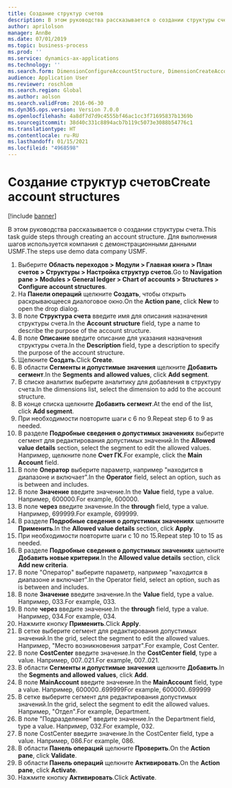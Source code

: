 ```yaml
---
title: Создание структур счетов
description: В этом руководства рассказывается о создании структуры счета.
author: aprilolson
manager: AnnBe
ms.date: 07/01/2019
ms.topic: business-process
ms.prod: ''
ms.service: dynamics-ax-applications
ms.technology: ''
ms.search.form: DimensionConfigureAccountStructure, DimensionCreateAccountStructure, DimensionHierarchyAddLevel, DimensionHierarchyConstraintActivate
audience: Application User
ms.reviewer: roschlom
ms.search.region: Global
ms.author: aolson
ms.search.validFrom: 2016-06-30
ms.dyn365.ops.version: Version 7.0.0
ms.openlocfilehash: 4a8df7d7d9c4555bf46ac1cc3f71695837b1369b
ms.sourcegitcommit: 38d40c331c8894acb7b119c5073e3088b54776c1
ms.translationtype: HT
ms.contentlocale: ru-RU
ms.lasthandoff: 01/15/2021
ms.locfileid: "4968598"
---
```

# <a name="create-account-structures"></a><span data-ttu-id="63b3d-103">Создание структур счетов</span><span class="sxs-lookup"><span data-stu-id="63b3d-103">Create account structures</span></span>

[!include [banner](../../includes/banner.md)]

<span data-ttu-id="63b3d-104">В этом руководства рассказывается о создании структуры счета.</span><span class="sxs-lookup"><span data-stu-id="63b3d-104">This task guide steps through creating an account structure.</span></span> <span data-ttu-id="63b3d-105">Для выполнения шагов используется компания с демонстрационными данными USMF.</span><span class="sxs-lookup"><span data-stu-id="63b3d-105">The steps use demo data company USMF.</span></span>

1. <span data-ttu-id="63b3d-106">Выберите **Область переходов > Модули > Главная книга > План счетов > Структуры > Настройка структур счетов**.</span><span class="sxs-lookup"><span data-stu-id="63b3d-106">Go to **Navigation pane > Modules > General ledger > Chart of accounts > Structures > Configure account structures**.</span></span>
2. <span data-ttu-id="63b3d-107">На **Панели операций** щелкните **Создать**, чтобы открыть раскрывающееся диалоговое окно.</span><span class="sxs-lookup"><span data-stu-id="63b3d-107">On the **Action pane**, click **New** to open the drop dialog.</span></span>
3. <span data-ttu-id="63b3d-108">В поле **Структура счета** введите имя для описания назначения структуры счета.</span><span class="sxs-lookup"><span data-stu-id="63b3d-108">In the **Account structure** field, type a name to describe the purpose of the account structure.</span></span>
4. <span data-ttu-id="63b3d-109">В поле **Описание** введите описание для указания назначения структуры счета.</span><span class="sxs-lookup"><span data-stu-id="63b3d-109">In the **Description** field, type a description to specify the purpose of the account structure.</span></span>
5. <span data-ttu-id="63b3d-110">Щелкните **Создать**.</span><span class="sxs-lookup"><span data-stu-id="63b3d-110">Click **Create**.</span></span>
6. <span data-ttu-id="63b3d-111">В области **Сегменты и допустимые значения** щелкните **Добавить сегмент**.</span><span class="sxs-lookup"><span data-stu-id="63b3d-111">In the **Segments and allowed values**, click **Add segment**.</span></span>
7. <span data-ttu-id="63b3d-112">В списке аналитик выберите аналитику для добавления в структуру счета.</span><span class="sxs-lookup"><span data-stu-id="63b3d-112">In the dimensions list, select the dimension to add to the account structure.</span></span>
8. <span data-ttu-id="63b3d-113">В конце списка щелкните **Добавить сегмент**.</span><span class="sxs-lookup"><span data-stu-id="63b3d-113">At the end of the list, click **Add segment**.</span></span>
9. <span data-ttu-id="63b3d-114">При необходимости повторите шаги с 6 по 9.</span><span class="sxs-lookup"><span data-stu-id="63b3d-114">Repeat step 6 to 9 as needed.</span></span>
10. <span data-ttu-id="63b3d-115">В разделе **Подробные сведения о допустимых значениях** выберите сегмент для редактирования допустимых значений.</span><span class="sxs-lookup"><span data-stu-id="63b3d-115">In the **Allowed value details** section, select the segment to edit the allowed values.</span></span>
    <span data-ttu-id="63b3d-116">Например, щелкните поле **Счет ГК**.</span><span class="sxs-lookup"><span data-stu-id="63b3d-116">For example, click the **Main Account** field.</span></span>  
11. <span data-ttu-id="63b3d-117">В поле **Оператор** выберите параметр, например "находится в диапазоне и включает".</span><span class="sxs-lookup"><span data-stu-id="63b3d-117">In the **Operator** field, select an option, such as is between and includes.</span></span>
12. <span data-ttu-id="63b3d-118">В поле **Значение** введите значение.</span><span class="sxs-lookup"><span data-stu-id="63b3d-118">In the **Value** field, type a value.</span></span> <span data-ttu-id="63b3d-119">Например, 600000.</span><span class="sxs-lookup"><span data-stu-id="63b3d-119">For example, 600000.</span></span>  
13. <span data-ttu-id="63b3d-120">В поле **через** введите значение.</span><span class="sxs-lookup"><span data-stu-id="63b3d-120">In the **through** field, type a value.</span></span> <span data-ttu-id="63b3d-121">Например, 699999.</span><span class="sxs-lookup"><span data-stu-id="63b3d-121">For example, 699999.</span></span>  
14. <span data-ttu-id="63b3d-122">В разделе **Подробные сведения о допустимых значениях** щелкните **Применить**.</span><span class="sxs-lookup"><span data-stu-id="63b3d-122">In the **Allowed value details** section, click **Apply**.</span></span>
15. <span data-ttu-id="63b3d-123">При необходимости повторите шаги с 10 по 15.</span><span class="sxs-lookup"><span data-stu-id="63b3d-123">Repeat step 10 to 15 as needed.</span></span>  
16. <span data-ttu-id="63b3d-124">В разделе **Подробные сведения о допустимых значениях** щелкните **Добавить новые критерии**.</span><span class="sxs-lookup"><span data-stu-id="63b3d-124">In the **Allowed value details** section, click **Add new criteria**.</span></span>
17. <span data-ttu-id="63b3d-125">В поле "Оператор" выберите параметр, например "находится в диапазоне и включает".</span><span class="sxs-lookup"><span data-stu-id="63b3d-125">In the Operator field, select an option, such as is between and includes.</span></span>
18. <span data-ttu-id="63b3d-126">В поле **Значение** введите значение.</span><span class="sxs-lookup"><span data-stu-id="63b3d-126">In the **Value** field, type a value.</span></span> <span data-ttu-id="63b3d-127">Например, 033.</span><span class="sxs-lookup"><span data-stu-id="63b3d-127">For example, 033.</span></span>  
19. <span data-ttu-id="63b3d-128">В поле **через** введите значение.</span><span class="sxs-lookup"><span data-stu-id="63b3d-128">In the **through** field, type a value.</span></span> <span data-ttu-id="63b3d-129">Например, 034.</span><span class="sxs-lookup"><span data-stu-id="63b3d-129">For example, 034.</span></span>  
20. <span data-ttu-id="63b3d-130">Нажмите кнопку **Применить**.</span><span class="sxs-lookup"><span data-stu-id="63b3d-130">Click **Apply**.</span></span>
21. <span data-ttu-id="63b3d-131">В сетке выберите сегмент для редактирования допустимых значений.</span><span class="sxs-lookup"><span data-stu-id="63b3d-131">In the grid, select the segment to edit the allowed values.</span></span> <span data-ttu-id="63b3d-132">Например, "Место возникновения затрат".</span><span class="sxs-lookup"><span data-stu-id="63b3d-132">For example, Cost Center.</span></span>  
22. <span data-ttu-id="63b3d-133">В поле **CostCenter** введите значение.</span><span class="sxs-lookup"><span data-stu-id="63b3d-133">In the **CostCenter field**, type a value.</span></span> <span data-ttu-id="63b3d-134">Например, 007..021.</span><span class="sxs-lookup"><span data-stu-id="63b3d-134">For example, 007..021.</span></span>  
23. <span data-ttu-id="63b3d-135">В области **Сегменты и допустимые значения** щелкните **Добавить**.</span><span class="sxs-lookup"><span data-stu-id="63b3d-135">In the **Segments and allowed values**, click **Add**.</span></span>
24. <span data-ttu-id="63b3d-136">В поле **MainAccount** введите значение.</span><span class="sxs-lookup"><span data-stu-id="63b3d-136">In the **MainAccount** field, type a value.</span></span> <span data-ttu-id="63b3d-137">Например, 600000..699999</span><span class="sxs-lookup"><span data-stu-id="63b3d-137">For example, 600000..699999</span></span>  
25. <span data-ttu-id="63b3d-138">В сетке выберите сегмент для редактирования допустимых значений.</span><span class="sxs-lookup"><span data-stu-id="63b3d-138">In the grid, select the segment to edit the allowed values.</span></span> <span data-ttu-id="63b3d-139">Например, "Отдел".</span><span class="sxs-lookup"><span data-stu-id="63b3d-139">For example, Department.</span></span>  
26. <span data-ttu-id="63b3d-140">В поле "Подразделение" введите значение.</span><span class="sxs-lookup"><span data-stu-id="63b3d-140">In the Department field, type a value.</span></span> <span data-ttu-id="63b3d-141">Например, 032.</span><span class="sxs-lookup"><span data-stu-id="63b3d-141">For example, 032.</span></span>  
27. <span data-ttu-id="63b3d-142">В поле CostCenter введите значение.</span><span class="sxs-lookup"><span data-stu-id="63b3d-142">In the CostCenter field, type a value.</span></span> <span data-ttu-id="63b3d-143">Например, 086.</span><span class="sxs-lookup"><span data-stu-id="63b3d-143">For example, 086.</span></span>  
28. <span data-ttu-id="63b3d-144">В области **Панель операций** щелкните **Проверить**.</span><span class="sxs-lookup"><span data-stu-id="63b3d-144">On the **Action pane**, click **Validate**.</span></span>
29. <span data-ttu-id="63b3d-145">В области **Панель операций** щелкните **Активировать**.</span><span class="sxs-lookup"><span data-stu-id="63b3d-145">On the **Action pane**, click **Activate**.</span></span>
30. <span data-ttu-id="63b3d-146">Нажмите кнопку **Активировать**.</span><span class="sxs-lookup"><span data-stu-id="63b3d-146">Click **Activate**.</span></span>

